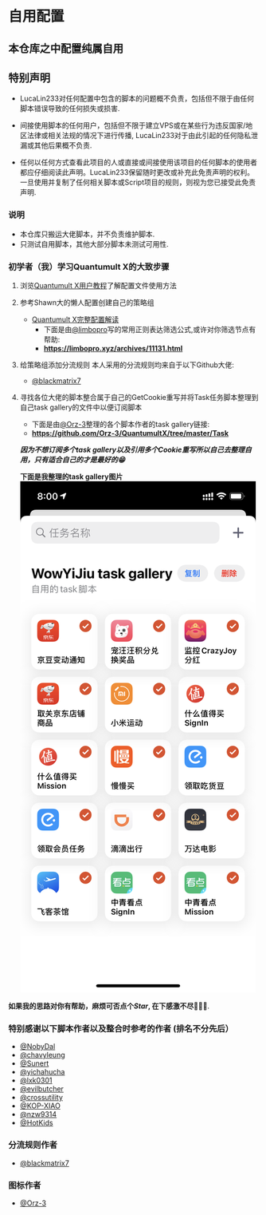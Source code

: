 # 自用配置
## 本仓库之中配置纯属自用
## 特别声明
- LucaLin233对任何配置中包含的脚本的问题概不负责，包括但不限于由任何脚本错误导致的任何损失或损害.

- 间接使用脚本的任何用户，包括但不限于建立VPS或在某些行为违反国家/地区法律或相关法规的情况下进行传播, LucaLin233对于由此引起的任何隐私泄漏或其他后果概不负责.

- 任何以任何方式查看此项目的人或直接或间接使用该项目的任何脚本的使用者都应仔细阅读此声明。LucaLin233保留随时更改或补充此免责声明的权利。一旦使用并复制了任何相关脚本或Script项目的规则，则视为您已接受此免责声明.

### 说明
- 本仓库只搬运大佬脚本，并不负责维护脚本.
- 只测试自用脚本，其他大部分脚本未测试可用性.

### 初学者（我）学习Quantumult X的大致步骤
1. 浏览[Quantumult X用户教程](https://www.notion.so/Quantumult-X-1d32ddc6e61c4892ad2ec5ea47f00917)了解配置文件使用方法
2. 参考Shawn大的懒人配置创建自己的策略组
   - [Quantumult X完整配置解读](https://raw.githubusercontent.com/KOP-XIAO/QuantumultX/master/QuantumultX_Profiles.conf)
     - 下面是由[@limbopro](https://github.com/limbopro)写的常用正则表达筛选公式,或许对你筛选节点有帮助:
     - **https://limbopro.xyz/archives/11131.html**
3. 给策略组添加分流规则
   本人采用的分流规则均来自于以下Github大佬:
   - [@blackmatrix7](https://github.com/blackmatrix7)
4. 寻找各位大佬的脚本整合属于自己的GetCookie重写并将Task任务脚本整理到自己task gallery的文件中以便订阅脚本
   - 下面是由[@Orz-3](https://github.com/Orz-3)整理的各个脚本作者的task gallery链接: 
   - **https://github.com/Orz-3/QuantumultX/tree/master/Task**
   
   ***因为不想订阅多个task gallery以及引用多个Cookie重写所以自己去整理自用，只有适合自己的才是最好的:grin:***
   
   **下面是我整理的task gallery图片**
   ![](https://raw.githubusercontent.com/WowYiJiu/Personal/main/Task%20Gallery%E5%B1%95%E7%A4%BA%E5%9B%BE.png "task gallery")

**如果我的思路对你有帮助，麻烦可否点个*Star*, 在下感激不尽:gift_heart::gift_heart::gift_heart:**.

### 特别感谢以下脚本作者以及整合时参考的作者 (排名不分先后）
- [@NobyDal](https://github.com/NobyDa)
- [@chavyleung](https://github.com/chavyleung)
- [@Sunert](https://github.com/Sunert)
- [@yichahucha](https://github.com/yichahucha)
- [@lxk0301](https://github.com/lxk0301)
- [@evilbutcher](https://github.com/evilbutcher)
- [@crossutility](https://github.com/crossutility)
- [@KOP-XIAO](https://github.com/KOP-XIAO)
- [@nzw9314](https://github.com/nzw9314)
- [@HotKids](https://github.com/HotKids)
### 分流规则作者
- [@blackmatrix7](https://github.com/blackmatrix7)
### 图标作者
- [@Orz-3](https://github.com/Orz-3)
